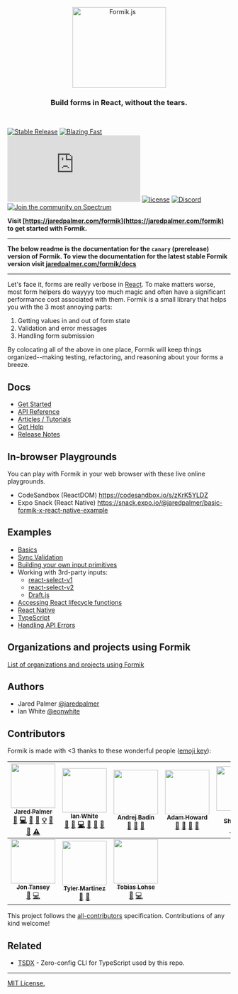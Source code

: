 <p align="center">
  <img src="https://user-images.githubusercontent.com/4060187/61057426-4e5a4600-a3c3-11e9-9114-630743e05814.png" width="211" height="182" alt="Formik.js" />
</p>

<h3 align="center">
  Build forms in React, without the tears.
</h3>

<br>

[![Stable Release](https://img.shields.io/npm/v/formik.svg)](https://npm.im/formik)
[![Blazing Fast](https://badgen.now.sh/badge/speed/blazing%20%F0%9F%94%A5/green)](https://npm.im/formik)
[![gzip size](http://img.badgesize.io/https://unpkg.com/formik@latest/dist/formik.umd.production.min.js?compression=gzip)](https://unpkg.com/formik@latest/dist/formik.umd.production.min.js)
[![license](https://badgen.now.sh/badge/license/MIT)](./LICENSE)
[![Discord](https://img.shields.io/discord/102860784329052160.svg?style=flat-square)](https://discord.gg/cU6MCve)
[![Join the community on Spectrum](https://withspectrum.github.io/badge/badge.svg)](https://spectrum.chat/palmer)

**Visit [https://jaredpalmer.com/formik](https://jaredpalmer.com/formik) to get started with Formik.**

---

**The below readme is the documentation for the `canary` (prerelease) version of Formik. To view the documentation for the latest stable Formik version visit [jaredpalmer.com/formik/docs](https://jaredpalmer.com/formik/docs/overview)**

---

Let's face it, forms are really verbose in
[React](https://github.com/facebook/react). To make matters worse, most form
helpers do wayyyy too much magic and often have a significant performance cost
associated with them. Formik is a small library that helps you with the 3 most
annoying parts:

1.  Getting values in and out of form state
2.  Validation and error messages
3.  Handling form submission

By colocating all of the above in one place, Formik will keep things
organized--making testing, refactoring, and reasoning about your forms a breeze.

<div id="handleblur-e-any--void"></div>
<div id="handlechange-e-any--void"></div>

## Docs

- [Get Started](https://jaredpalmer.com/formik/docs/overview)
- [API Reference](https://jaredpalmer.com/formik/docs/api/formik)
- [Articles / Tutorials](https://jaredpalmer.com/formik/docs/resources)
- [Get Help](https://jaredpalmer.com/formik/help)
- [Release Notes](https://github.com/jaredpalmer/formik/releases)

## In-browser Playgrounds

You can play with Formik in your web browser with these live online playgrounds.

- CodeSandbox (ReactDOM) https://codesandbox.io/s/zKrK5YLDZ
- Expo Snack (React Native) https://snack.expo.io/@jaredpalmer/basic-formik-x-react-native-example

## Examples

- [Basics](https://codesandbox.io/s/zKrK5YLDZ)
- [Sync Validation](https://codesandbox.io/s/q8yRqQMp)
- [Building your own input primitives](https://codesandbox.io/s/qJR4ykJk)
- Working with 3rd-party inputs:
  - [react-select-v1](https://codesandbox.io/s/jRzE53pqR)
  - [react-select-v2](https://codesandbox.io/s/73jj9zom96)
  - [Draft.js](https://codesandbox.io/s/QW1rqjBLl)
- [Accessing React lifecycle functions](https://codesandbox.io/s/pgD4DLypy)
- [React Native](https://snack.expo.io/@ferrannp/react-native-x-formik)
- [TypeScript](https://codesandbox.io/s/8y578o8152)
- [Handling API Errors](https://codesandbox.io/s/nw193yq32l)

## Organizations and projects using Formik

[List of organizations and projects using Formik](https://github.com/jaredpalmer/formik/issues/87)

## Authors

- Jared Palmer [@jaredpalmer](https://twitter.com/jaredpalmer)
- Ian White [@eonwhite](https://twitter.com/eonwhite)

## Contributors

Formik is made with <3 thanks to these wonderful people
([emoji key](https://github.com/kentcdodds/all-contributors#emoji-key)):

<!-- ALL-CONTRIBUTORS-LIST:START - Do not remove or modify this section -->
<!-- prettier-ignore -->
| [<img src="https://avatars2.githubusercontent.com/u/4060187?v=4" width="100px;"/><br /><sub><b>Jared Palmer</b></sub>](http://jaredpalmer.com)<br />[💬](#question-jaredpalmer "Answering Questions") [💻](https://github.com/jaredpalmer/formik/commits?author=jaredpalmer "Code") [🎨](#design-jaredpalmer "Design") [📖](https://github.com/jaredpalmer/formik/commits?author=jaredpalmer "Documentation") [💡](#example-jaredpalmer "Examples") [🤔](#ideas-jaredpalmer "Ideas, Planning, & Feedback") [👀](#review-jaredpalmer "Reviewed Pull Requests") [⚠️](https://github.com/jaredpalmer/formik/commits?author=jaredpalmer "Tests") | [<img src="https://avatars0.githubusercontent.com/u/109324?v=4" width="100px;"/><br /><sub><b>Ian White</b></sub>](https://www.stardog.io)<br />[💬](#question-eonwhite "Answering Questions") [🐛](https://github.com/jaredpalmer/formik/issues?q=author%3Aeonwhite "Bug reports") [💻](https://github.com/jaredpalmer/formik/commits?author=eonwhite "Code") [📖](https://github.com/jaredpalmer/formik/commits?author=eonwhite "Documentation") [🤔](#ideas-eonwhite "Ideas, Planning, & Feedback") [👀](#review-eonwhite "Reviewed Pull Requests") | [<img src="https://avatars0.githubusercontent.com/u/829963?v=4" width="100px;"/><br /><sub><b>Andrej Badin</b></sub>](http://andrejbadin.com)<br />[💬](#question-Andreyco "Answering Questions") [🐛](https://github.com/jaredpalmer/formik/issues?q=author%3AAndreyco "Bug reports") [📖](https://github.com/jaredpalmer/formik/commits?author=Andreyco "Documentation") | [<img src="https://avatars2.githubusercontent.com/u/91115?v=4" width="100px;"/><br /><sub><b>Adam Howard</b></sub>](http://adz.co.de)<br />[💬](#question-skattyadz "Answering Questions") [🐛](https://github.com/jaredpalmer/formik/issues?q=author%3Askattyadz "Bug reports") [🤔](#ideas-skattyadz "Ideas, Planning, & Feedback") [👀](#review-skattyadz "Reviewed Pull Requests") | [<img src="https://avatars1.githubusercontent.com/u/6711845?v=4" width="100px;"/><br /><sub><b>Vlad Shcherbin</b></sub>](https://github.com/VladShcherbin)<br />[💬](#question-VladShcherbin "Answering Questions") [🐛](https://github.com/jaredpalmer/formik/issues?q=author%3AVladShcherbin "Bug reports") [🤔](#ideas-VladShcherbin "Ideas, Planning, & Feedback") | [<img src="https://avatars3.githubusercontent.com/u/383212?v=4" width="100px;"/><br /><sub><b>Brikou CARRE</b></sub>](https://github.com/brikou)<br />[🐛](https://github.com/jaredpalmer/formik/issues?q=author%3Abrikou "Bug reports") [📖](https://github.com/jaredpalmer/formik/commits?author=brikou "Documentation") | [<img src="https://avatars0.githubusercontent.com/u/5314713?v=4" width="100px;"/><br /><sub><b>Sam Kvale</b></sub>](http://skvale.github.io)<br />[🐛](https://github.com/jaredpalmer/formik/issues?q=author%3Askvale "Bug reports") [💻](https://github.com/jaredpalmer/formik/commits?author=skvale "Code") [⚠️](https://github.com/jaredpalmer/formik/commits?author=skvale "Tests") |
| :---: | :---: | :---: | :---: | :---: | :---: | :---: |
| [<img src="https://avatars0.githubusercontent.com/u/13765558?v=4" width="100px;"/><br /><sub><b>Jon Tansey</b></sub>](http://jon.tansey.info)<br />[🐛](https://github.com/jaredpalmer/formik/issues?q=author%3Ajontansey "Bug reports") [💻](https://github.com/jaredpalmer/formik/commits?author=jontansey "Code") | [<img src="https://avatars0.githubusercontent.com/u/6819171?v=4" width="100px;"/><br /><sub><b>Tyler Martinez</b></sub>](http://slightlytyler.com)<br />[🐛](https://github.com/jaredpalmer/formik/issues?q=author%3Aslightlytyler "Bug reports") [📖](https://github.com/jaredpalmer/formik/commits?author=slightlytyler "Documentation") | [<img src="https://avatars0.githubusercontent.com/u/1285032?v=4" width="100px;"/><br /><sub><b>Tobias Lohse</b></sub>](http://MrLoh.se)<br />[🐛](https://github.com/jaredpalmer/formik/issues?q=author%3AMrLoh "Bug reports") [💻](https://github.com/jaredpalmer/formik/commits?author=MrLoh "Code") |

<!-- ALL-CONTRIBUTORS-LIST:END -->

This project follows the
[all-contributors](https://github.com/kentcdodds/all-contributors)
specification. Contributions of any kind welcome!

## Related

- [TSDX](https://github.com/jaredpalmer/tsdx) - Zero-config CLI for TypeScript used by this repo.

---

[MIT License.](https://github.com/jaredpalmer/formik/blob/master/LICENSE)

